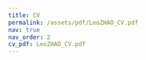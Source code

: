 ```yaml
---
title: CV
permalink: /assets/pdf/LeoZHAO_CV.pdf
nav: true
nav_order: 2
cv_pdf: LeoZHAO_CV.pdf
---
```

